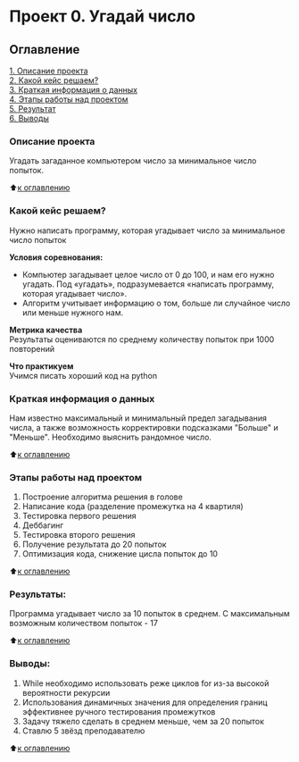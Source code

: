 # Проект 0. Угадай число

## Оглавление  
[1. Описание проекта](.README.md#Описание-проекта)  
[2. Какой кейс решаем?](.README.md#Какой-кейс-решаем)  
[3. Краткая информация о данных](.README.md#Краткая-информация-о-данных)  
[4. Этапы работы над проектом](.README.md#Этапы-работы-над-проектом)  
[5. Результат](.README.md#Результат)    
[6. Выводы](.README.md#Выводы) 

### Описание проекта    
Угадать загаданное компьютером число за минимальное число попыток.

:arrow_up:[к оглавлению](_)


### Какой кейс решаем?    
Нужно написать программу, которая угадывает число за минимальное число попыток

**Условия соревнования:**  
- Компьютер загадывает целое число от 0 до 100, и нам его нужно угадать. Под «угадать», подразумевается «написать программу, которая угадывает число».
- Алгоритм учитывает информацию о том, больше ли случайное число или меньше нужного нам.

**Метрика качества**     
Результаты оцениваются по среднему количеству попыток при 1000 повторений

**Что практикуем**     
Учимся писать хороший код на python


### Краткая информация о данных
Нам известно максимальный и минимальный предел загадывания числа, а также возможность корректировки подсказками "Больше" и "Меньше". Необходимо выяснить рандомное число.
  
:arrow_up:[к оглавлению](.README.md#Оглавление)


### Этапы работы над проектом  
1) Построение алгоритма решения в голове
2) Написание кода (разделение промежутка на 4 квартиля)
3) Тестировка первого решения
4) Деббагинг
5) Тестировка второго решения
6) Получение результата до 20 попыток
7) Оптимизация кода, снижение цисла попыток до 10

:arrow_up:[к оглавлению](.README.md#Оглавление)


### Результаты:  
Программа угадывает число за 10 попыток в среднем. С максимальным возможным количеством попыток - 17

:arrow_up:[к оглавлению](.README.md#Оглавление)


### Выводы:  
1) While необходимо использовать реже циклов for из-за высокой вероятности рекурсии
2) Использования динамичных значения для определения границ эффективнее ручного тестирования промежутков
3) Задачу тяжело сделать в среднем меньше, чем за 20 попыток
4) Ставлю 5 звёзд преподавателю

:arrow_up:[к оглавлению](.README.md#Оглавление)


